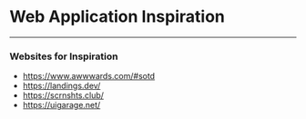 # Web Application Inspiration

---

### Websites for Inspiration

- https://www.awwwards.com/#sotd
- https://landings.dev/
- https://scrnshts.club/
- https://uigarage.net/
